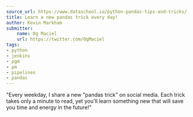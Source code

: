 ```yaml
---
source_url: https://www.dataschool.io/python-pandas-tips-and-tricks/
title: Learn a new pandas trick every day!
author: Kevin Markham
submitter:
    name: Og Maciel
    url: https://twitter.com/OgMaciel
tags:
- python
- jenkins
- pgm
- pm
- pipelines
- pandas
---
```


"Every weekday, I share a new \"pandas trick\" on social media. Each trick takes only a minute to read, yet you\'ll learn something new that will save you time and energy in the future!" 

